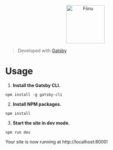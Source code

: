 <p align="center"><a href="https://fiinu.com/">
    <img alt="Fiinu" src="https://fiinu.com/assets/img/general/logo.svg" width="120" />
  </a>
  </p>

> <p>Developed with <a href="https://www.gatsbyjs.com/" rel="nofollow">Gatsby </a>
</p>

<h1>Usage </h1>

1.  **Install the Gatsby CLI.**
```shell
npm install -g gatsby-cli
```

2.  **Install NPM packages.**
```shell
npm install
```

3.  **Start the site in dev mode.**
```shell
npm run dev
```
    
Your site is now running at http://localhost:8000!
